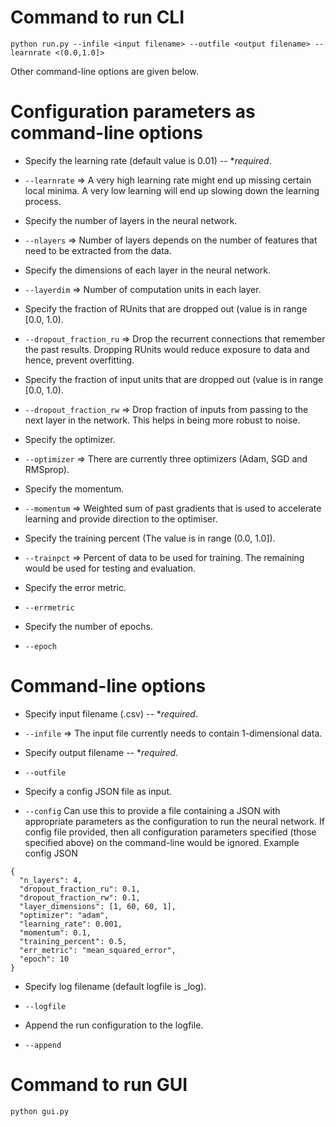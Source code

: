 Command to run CLI
========================
```
python run.py --infile <input filename> --outfile <output filename> --learnrate <(0.0,1.0]>
```
Other command-line options are given below.


Configuration parameters as command-line options
================================================
- Specify the learning rate (default value is 0.01) -- \**required*.
 * ```--learnrate``` => A very high learning rate might end up missing certain local minima. A very low learning will end up slowing down the learning process.
- Specify the number of layers in the neural network.
 * ```--nlayers``` => Number of layers depends on the number of features that need to be extracted from the data.
- Specify the dimensions of each layer in the neural network.
 * ```--layerdim``` => Number of computation units in each layer.
- Specify the fraction of RUnits that are dropped out (value is in range [0.0, 1.0).
 * ```--dropout_fraction_ru``` => Drop the recurrent connections that remember the past results. Dropping RUnits would reduce exposure to data and hence, prevent overfitting.
- Specify the fraction of input units that are dropped out (value is in range [0.0, 1.0).
 * ```--dropout_fraction_rw``` => Drop fraction of inputs from passing to the next layer in the network. This helps in being more robust to noise.
- Specify the optimizer.
 * ```--optimizer``` => There are currently three optimizers (Adam, SGD and RMSprop).
- Specify the momentum.
 * ```--momentum``` => Weighted sum of past gradients that is used to accelerate learning and provide direction to the optimiser.
- Specify the training percent (The value is in range (0.0, 1.0]).
 * ```--trainpct``` => Percent of data to be used for training. The remaining would be used for testing and evaluation. 
- Specify the error metric.
 * ```--errmetric```
- Specify the number of epochs.
 * ```--epoch```


Command-line options
====================
- Specify input filename (.csv) -- \**required*.
 * ```--infile``` => The input file currently needs to contain 1-dimensional data.
- Specify output filename -- \**required*.
 * ```--outfile```
- Specify a config JSON file as input.
 * ```--config``` Can use this to provide a file containing a JSON with appropriate parameters as the configuration to run the neural network. If config file provided, then all configuration parameters specified (those specified above) on the command-line would be ignored.
  Example config JSON
  ```
  {
	"n_layers": 4,
	"dropout_fraction_ru": 0.1,
	"dropout_fraction_rw": 0.1,
	"layer_dimensions": [1, 60, 60, 1],
	"optimizer": "adam",
	"learning_rate": 0.001,
	"momentum": 0.1,
	"training_percent": 0.5,
	"err_metric": "mean_squared_error",
	"epoch": 10
  }
  ```
- Specify log filename (default logfile is <outputfile>_log).
 * ```--logfile```
- Append the run configuration to the logfile.
 * ```--append```


Command to run GUI
========================
```
python gui.py
```


